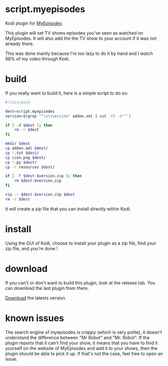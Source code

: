 script.myepisodes
=================

Kodi plugin for [MyEpisodes](http://myepisodes.com)

This plugin will set TV shows episodes you've seen as watched on MyEpisodes.
It will also add the the TV show to your account if it was not already there.

This was done mainly because I'm too lazy to do it by hand and I watch 98% of
my video through Kodi.

build
=====
If you really want to build it, here is a simple script to do so:
```sh
#!/bin/bash

dest=script.myepisodes
version=$(grep "^\s\+version" addon.xml | cut -f2 -d'"')

if [ -d $dest ]; then
    rm -r $dest
fi

mkdir $dest
cp addon.xml $dest/
cp *.txt $dest/
cp icon.png $dest/
cp *.py $dest/
cp -r resources $dest/

if [ -f $dest-$version.zip ]; then
    rm $dest-$version.zip
fi

zip -r $dest-$version.zip $dest
rm -r $dest
````
It will create a zip file that you can install directly within Kodi.

install
=======

Using the GUI of Kodi, choose to install your plugin as a zip file, find your
zip file, and you're done !

download
========
If you can't or don't want to build this plugin, look at the release tab.
You can download the last plugin from there.

[Download](https://github.com/maximeh/script.myepisodes/releases/download/3.2.0/script.myepisodes-3.2.0.zip?raw=true) the latests version.

known issues
============

The search engine of myepisodes is *crappy* (which is very polite), it doesn't
understand the difference between "Mr Robot" and "Mr. Robot".
If the plugin reports that it can't find your show, it means that you have to
find it yourself on the website of MyEpisodes and add it to your shows, then
the plugin should be able to pick it up. If that's not the case, feel free to
open an issue.
